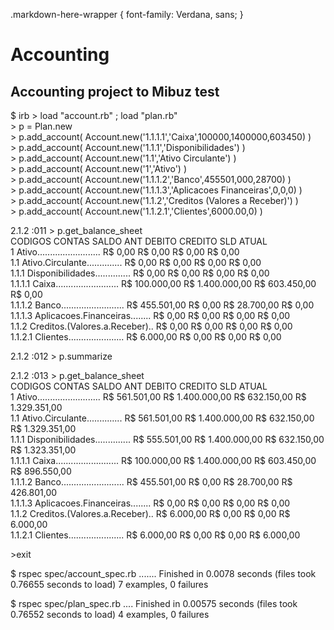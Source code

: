 .markdown-here-wrapper {
  font-family: Verdana, sans;
}

Accounting
==========

Accounting project to Mibuz test
--------------------------------

<p>$ irb
> load "account.rb" ; load "plan.rb"<br />
> p = Plan.new<br />
> p.add_account( Account.new('1.1.1.1','Caixa',100000,1400000,603450) )<br />
> p.add_account( Account.new('1.1.1','Disponibilidades') )<br />
> p.add_account( Account.new('1.1','Ativo Circulante') )<br />
> p.add_account( Account.new('1','Ativo') )<br />
> p.add_account( Account.new('1.1.1.2','Banco',455501,000,28700) )<br />
> p.add_account( Account.new('1.1.1.3','Aplicacoes Financeiras',0,0,0) )<br />
> p.add_account( Account.new('1.1.2','Creditos (Valores a Receber)') )<br />
> p.add_account( Account.new('1.1.2.1','Clientes',6000.00,0) )<br />
</p>


<p>2.1.2 :011 > p.get_balance_sheet<br />
CODIGOS CONTAS SALDO ANT DEBITO CREDITO SLD ATUAL<br />
1 Ativo......................... R$ 0,00 R$ 0,00 R$ 0,00 R$ 0,00<br />
1.1 Ativo.Circulante.............. R$ 0,00 R$ 0,00 R$ 0,00 R$ 0,00<br />
1.1.1 Disponibilidades.............. R$ 0,00 R$ 0,00 R$ 0,00 R$ 0,00<br />
1.1.1.1 Caixa......................... R$ 100.000,00 R$ 1.400.000,00 R$ 603.450,00 R$ 0,00<br />
1.1.1.2 Banco......................... R$ 455.501,00 R$ 0,00 R$ 28.700,00 R$ 0,00<br />
1.1.1.3 Aplicacoes.Financeiras........ R$ 0,00 R$ 0,00 R$ 0,00 R$ 0,00<br />
1.1.2 Creditos.(Valores.a.Receber).. R$ 0,00 R$ 0,00 R$ 0,00 R$ 0,00<br />
1.1.2.1 Clientes...................... R$ 6.000,00 R$ 0,00 R$ 0,00 R$ 0,00<br />
</p>

<p>2.1.2 :012 > p.summarize</p>

<p>
2.1.2 :013 > p.get_balance_sheet<br />
CODIGOS CONTAS SALDO ANT DEBITO CREDITO SLD ATUAL<br />
1 Ativo......................... R$ 561.501,00 R$ 1.400.000,00 R$ 632.150,00 R$ 1.329.351,00<br />
1.1 Ativo.Circulante.............. R$ 561.501,00 R$ 1.400.000,00 R$ 632.150,00 R$ 1.329.351,00<br />
1.1.1 Disponibilidades.............. R$ 555.501,00 R$ 1.400.000,00 R$ 632.150,00 R$ 1.323.351,00<br />
1.1.1.1 Caixa......................... R$ 100.000,00 R$ 1.400.000,00 R$ 603.450,00 R$ 896.550,00<br />
1.1.1.2 Banco......................... R$ 455.501,00 R$ 0,00 R$ 28.700,00 R$ 426.801,00<br />
1.1.1.3 Aplicacoes.Financeiras........ R$ 0,00 R$ 0,00 R$ 0,00 R$ 0,00<br />
1.1.2 Creditos.(Valores.a.Receber).. R$ 6.000,00 R$ 0,00 R$ 0,00 R$ 6.000,00<br />
1.1.2.1 Clientes...................... R$ 6.000,00 R$ 0,00 R$ 0,00 R$ 6.000,00<br />
</p>

<p>
>exit
</p>

<p>
$ rspec spec/account_spec.rb
.......
Finished in 0.0078 seconds (files took 0.76655 seconds to load)
7 examples, 0 failures
</p>
<p>
$ rspec spec/plan_spec.rb
....
Finished in 0.00575 seconds (files took 0.76552 seconds to load)
4 examples, 0 failures
</p>